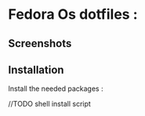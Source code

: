 
# Fedora Os dotfiles : 



## Screenshots


## Installation

Install the needed packages :

//TODO shell install script

